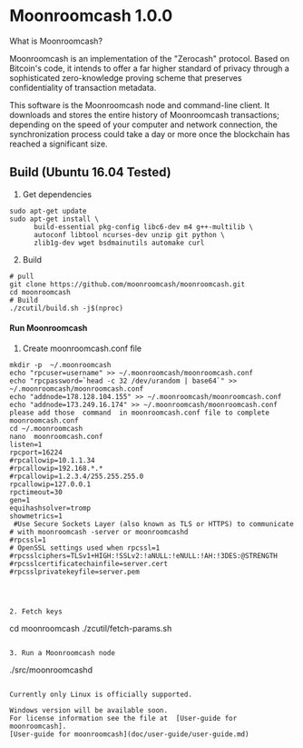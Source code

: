 # Moonroomcash 1.0.0
What is Moonroomcash?

Moonroomcash is an implementation of the "Zerocash" protocol. Based on Bitcoin's code, it intends to offer a far higher standard of privacy through a sophisticated zero-knowledge proving scheme that preserves confidentiality of transaction metadata.

This software is the Moonroomcash node and command-line client. It downloads and stores the entire history of Moonroomcash transactions; depending on the speed of your computer and network connection, the synchronization process could take a day or more once the blockchain has reached a significant size.




## Build (Ubuntu 16.04 Tested)
1. Get dependencies
```
sudo apt-get update
sudo apt-get install \
      build-essential pkg-config libc6-dev m4 g++-multilib \
      autoconf libtool ncurses-dev unzip git python \
      zlib1g-dev wget bsdmainutils automake curl
```

2. Build
```
# pull
git clone https://github.com/moonroomcash/moonroomcash.git
cd moonroomcash
# Build
./zcutil/build.sh -j$(nproc)
```

#### Run Moonroomcash 
1. Create moonroomcash.conf file
```
mkdir -p  ~/.moonroomcash
echo "rpcuser=username" >> ~/.moonroomcash/moonroomcash.conf
echo "rpcpassword=`head -c 32 /dev/urandom | base64`" >> ~/.moonroomcash/moonroomcash.conf
echo "addnode=178.128.104.155" >> ~/.moonroomcash/moonroomcash.conf
echo "addnode=173.249.16.174" >> ~/.moonroomcash/moonroomcash.conf
please add those  command  in moonroomcash.conf file to complete moonroomcash.conf
cd ~/.moonroomcash
nano  moonroomcash.conf
listen=1
rpcport=16224
#rpcallowip=10.1.1.34
#rpcallowip=192.168.*.*
#rpcallowip=1.2.3.4/255.255.255.0
rpcallowip=127.0.0.1
rpctimeout=30
gen=1
equihashsolver=tromp
showmetrics=1
 #Use Secure Sockets Layer (also known as TLS or HTTPS) to communicate
# with moonroomcash -server or moonroomcashd
#rpcssl=1
# OpenSSL settings used when rpcssl=1
#rpcsslciphers=TLSv1+HIGH:!SSLv2:!aNULL:!eNULL:!AH:!3DES:@STRENGTH
#rpcsslcertificatechainfile=server.cert
#rpcsslprivatekeyfile=server.pem




2. Fetch keys
```
cd moonroomcash
./zcutil/fetch-params.sh
```

3. Run a Moonroomcash node
```
./src/moonroomcashd 
```

Currently only Linux is officially supported.

Windows version will be available soon.
For license information see the file at  [User-guide for moonroomcash].
[User-guide for moonroomcash](doc/user-guide/user-guide.md)
